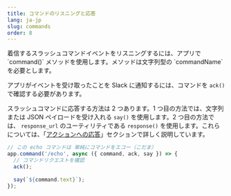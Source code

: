 ```yaml
---
title: コマンドのリスニングと応答
lang: ja-jp
slug: commands
order: 8
---
```


<div class="section-content">
着信するスラッシュコマンドイベントをリスニングするには、アプリで `command()` メソッドを使用します。メソッドは文字列型の `commandName` を必要とします。

アプリがイベントを受け取ったことを Slack に通知するには、コマンドを `ack()` で確認する必要があります。

スラッシュコマンドに応答する方法は 2 つあります。1 つ目の方法では、文字列または JSON ペイロードを受け入れる `say()` を使用します。2 つ目の方法では、 `response_url` のユーティリティである `response()` を使用します。これらについては、「[アクションへの応答](#action-respond)」セクションで詳しく説明しています。
</div>

```javascript
// この echo コマンドは 単純にコマンドをエコー（こだま）
app.command('/echo', async ({ command, ack, say }) => {
  // コマンドリクエストを確認
  ack();
  
  say(`${command.text}`);
});
```
